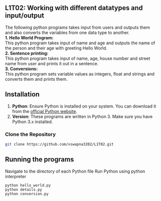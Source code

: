 ## L1T02: Working with different datatypes and input/output <br>
The following python programs takes input from users and outputs
them and also converts the variables from one data type to another.<br>
**1. Hello World Program:**<br>
This python program takes input of name and age and outputs the name of the person and their age with greeting Hello World.<br>
**2. Sentence printing:**<br> 
This python program takes input of name, age, house number and street name from user and prints it out in a sentence.<br>
**3. Conversions:**<br>
This python program sets variable values as integers, float and strings and converts them and prints them.<br>

## Installation
1. **Python**: Ensure Python is installed on your system. You can download it from the [official Python website](https://www.python.org/).
2. **Version**: These programs are written in Python 3. Make sure you have Python 3.x installed.

### Clone the Repository
```bash
git clone https://github.com/vswapna3202/L1T02.git  
```

## Running the programs <br>
Navigate to the directory of each Python file
Run Python using python interpreter
```
python hello_world.py
python details.py
python conversion.py